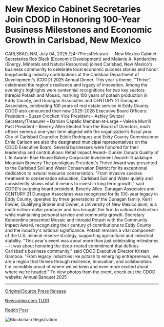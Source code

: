 # New Mexico Cabinet Secretaries Join CDOD in Honoring 100-Year Business Milestones and Economic Growth in Carlsbad, New Mexico

CARLSBAD, NM, July 04, 2025 /24-7PressRelease/ -- New Mexico Cabinet Secretaries Rob Black (Economic Development) and Melanie A. Kenderdine (Energy, Minerals and Natural Resources) joined Carlsbad, New Mexico's business community to celebrate local economic success stories and honor longstanding industry contributions at the Carlsbad Department of Development's (CDOD) 2025 Annual Dinner. This year's theme, "Thrive", celebrated the region's resilience and legacy of innovation.  Among the evening's highlights were centennial recognitions for two key sectors: Intrepid Potash and Mosaic, marking 100 years of potash production in Eddy County, and Dunagan Associates and CENTURY 21 Dunagan Associates, celebrating 100 years of real estate service in Eddy County.  CDOD also announced their new 2025-2026 Executive Board Officers:  President – Susan Crockett Vice President – Ashley Switzer Secretary/Treasurer – Damian Capello Member-at-Large – Valerie Murrill Past President – Beverly Allen  Elected from the Board of Directors, each officer serves a one-year term aligned with the organization's fiscal year. City of Carlsbad Councilor Eddie Rodriguez and Eddy County Commissioner Ernie Carlson are also the designated municipal representatives on the CDOD Executive Board.   Several businesses were honored for their leadership and contributions:  Retail Impact Award– Dunkin Donuts Quality of Life Award– Blue House Bakery Corporate Investment Award– Guadalupe Mountain Brewery  The prestigious President's Thrive Award was presented to the Carlsbad Soil and Water Conservation District for its exceptional dedication to natural resource conservation.  "From invasive species treatment to conservation education, Carlsbad Soil and Water quietly and consistently shows what it means to invest in long term growth," said CDOD's outgoing board president, Beverly Allen.  Dunagan Associates and CENTURY 21 Dunagan Associates was recognized for its 100-year legacy in Eddy County, operated by three generations of the Dunagan family. Kerri Fowler, Qualifying Broker and Owner, a University of New Mexico alum, is a multi-million-dollar producer and has brought the firm to national distinction while maintaining personal service and community growth.  Secretary Kenderdine presented Mosaic and Intrepid Potash with the Community Impact Award, recognizing their century of contributions to Eddy County and the industry's national significance. Potash remains a vital component of the U.S. mineral reserve strategy, supporting agricultural and industrial stability.  "This year's event was about more than just celebrating milestones—it was about honoring the deep-rooted commitment that defines Carlsbad's business community," said CDOD Executive Director Kristen Gamboa. "From legacy industries like potash to emerging entrepreneurs, we are a region that thrives through resilience, innovation, and collaboration. I'm incredibly proud of where we've been and even more excited about where we're headed."  To view photos from the event, check out the CDOD website: Annual Banquet 2025 

---

[Original/Source Press Release](https://www.24-7pressrelease.com/press-release/524550/new-mexico-cabinet-secretaries-join-cdod-in-honoring-100-year-business-milestones-and-economic-growth-in-carlsbad-new-mexico)
                    

[Newsramp.com TLDR](https://newsramp.com/curated-news/carlsbad-celebrates-economic-resilience-and-innovation-at-2025-cdod-annual-dinner/2d925045352b36043dc3b2c8aaf80118) 

 



[Reddit Post](https://www.reddit.com/r/RealEstate_NewsRamp/comments/1lrclmq/carlsbad_celebrates_economic_resilience_and/) 



![Blockchain Registration](https://cdn.newsramp.app/24-7PressRelease/qrcode/257/4/filoO6l4.webp)